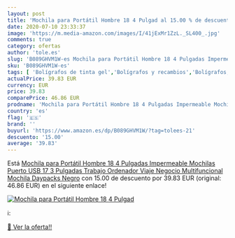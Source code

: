 ```yaml
---
layout: post
title: 'Mochila para Portátil Hombre 18 4 Pulgad al 15.00 % de descuento'
date: 2020-07-10 23:33:37
image: 'https://m.media-amazon.com/images/I/41jExMr1ZzL._SL400_.jpg'
comments: true
category: ofertas
author: 'tole.es'
slug: 'B089GHVM1W-es Mochila para Portátil Hombre 18 4 Pulgadas Impermeable...'
sku: 'B089GHVM1W-es'
tags: [ 'Bolígrafos de tinta gel','Bolígrafos y recambios','Bolígrafos, lápices y útiles de escritura','Oficina y papelería','Recambios para bolígrafos y plumas','mochila', ]
actualPrice: 39.83 EUR
currency: EUR
price: 39.83
comparePrice: 46.86 EUR
prodname: 'Mochila para Portátil Hombre 18 4 Pulgadas Impermeable Mochilas Puerto USB 17 3 Pulgadas Trabajo Ordenador Viaje Negocio Multifuncional Mochila Daypacks Negro'
country: 'es'
flag: '🇪🇸'
brand: ''
buyurl: 'https://www.amazon.es/dp/B089GHVM1W/?tag=tolees-21'
descuento: '15.00'
average: '39.83'
---
```


Está [Mochila para Portátil Hombre 18 4 Pulgadas Impermeable Mochilas Puerto USB 17 3 Pulgadas Trabajo Ordenador Viaje Negocio Multifuncional Mochila Daypacks Negro](https://www.amazon.es/dp/B089GHVM1W/?tag=tolees-21) con 15.00 de descuento por 39.83 EUR (original: 46.86 EUR) en el siguiente enlace!

[![Mochila para Portátil Hombre 18 4 Pulgad](https://m.media-amazon.com/images/I/41jExMr1ZzL._SL400_.jpg)](https://www.amazon.es/dp/B089GHVM1W/?tag=tolees-21)

ℹ️:


[🛒 Ver la oferta!!](https://www.amazon.es/dp/B089GHVM1W/?tag=tolees-21)
